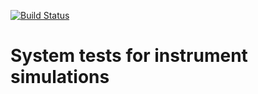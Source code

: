 <!--- [![Build Status](https://travis-ci.org/mcvine/systemtests-instruments.svg?branch=master)](https://travis-ci.org/mcvine/systemtests-instruments) --->

[![Build Status](http://35.168.96.122:8080/buildStatus/icon?job=systemtests-instruments)](http://35.168.96.122:8080/job/systemtests-instruments/)

# System tests for instrument simulations
